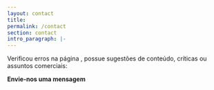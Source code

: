 ```yaml
---
layout: contact
title: 
permalink: /contact
section: contact
intro_paragraph: |-
---
```



<!-- <p style="border:1px dotter lightgrey;padding:5px;">Para assuntos comerciais: pixeladascanal@gmail.com</p><br> -->

Verificou erros na página , possue sugestões de conteúdo, críticas ou assuntos comerciais: 

 **Envie-nos uma mensagem**


